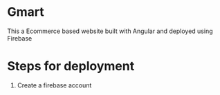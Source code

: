 # Gmart
This a Ecommerce based website built with Angular and deployed using Firebase

# Steps for deployment
  1. Create a firebase account
